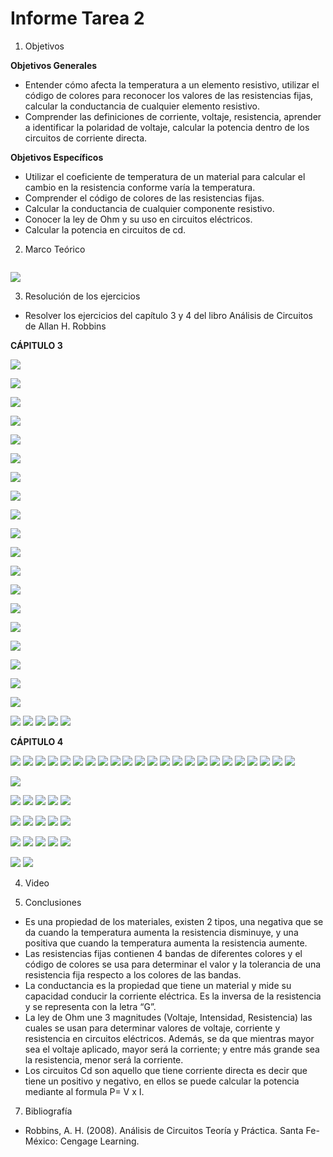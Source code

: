 
# Informe Tarea 2

1. Objetivos

 __Objetivos Generales__

* Entender cómo afecta la temperatura a un elemento resistivo, utilizar el código de colores para reconocer los valores de las resistencias fijas, calcular la conductancia de cualquier elemento resistivo.
*  Comprender las definiciones de corriente, voltaje, resistencia, aprender a identificar la polaridad de voltaje, calcular la potencia dentro de los circuitos de corriente directa.

__Objetivos Específicos__

* Utilizar el coeficiente de temperatura de un material para calcular el cambio en la resistencia conforme varía la temperatura.
* Comprender el código de colores de las resistencias fijas. 
* Calcular la conductancia de cualquier componente resistivo.
* Conocer la ley de Ohm y su uso en circuitos eléctricos.
* Calcular la potencia en circuitos de cd.

2. Marco Teórico

![]()

![](https://github.com/ItzAdoc/Imagenes_D2/blob/main/Marco_Cap_4.PNG)


3. Resolución de los ejercicios
* Resolver los ejercicios del capítulo 3 y 4 del libro Análisis de Circuitos de Allan H. Robbins

__CÁPITULO 3__

![](https://github.com/ItzAdoc/Imagenes_D2/blob/main/Ej1.jpg)

![](https://github.com/ItzAdoc/Imagenes_D2/blob/main/Ej3.jpg)

![](https://github.com/ItzAdoc/Imagenes_D2/blob/main/Ej5.jpg)

![](https://github.com/ItzAdoc/Imagenes_D2/blob/main/Ej7.jpg)

![](https://github.com/ItzAdoc/Imagenes_D2/blob/main/Ej9.jpg)

![](https://github.com/ItzAdoc/Imagenes_D2/blob/main/Ej11.jpg)

![](https://github.com/ItzAdoc/Imagenes_D2/blob/main/Ej11.1.jpg)

![](https://github.com/ItzAdoc/Imagenes_D2/blob/main/Ej13-15.jpg)

![](https://github.com/ItzAdoc/Imagenes_D2/blob/main/Ej17.jpg)

![](https://github.com/ItzAdoc/Imagenes_D2/blob/main/Ej19.jpg)

![](https://github.com/ItzAdoc/Imagenes_D2/blob/main/Ej19.1.jpg)

![](https://github.com/ItzAdoc/Imagenes_D2/blob/main/Ej21.jpg)

![](https://github.com/ItzAdoc/Imagenes_D2/blob/main/Ej23.jpg)

![](https://github.com/ItzAdoc/Imagenes_D2/blob/main/Ej25.jpg)

![](https://github.com/ItzAdoc/Imagenes_D2/blob/main/Ej25.1.jpg)

![](https://github.com/ItzAdoc/Imagenes_D2/blob/main/Ej27.jpg)

![](https://github.com/ItzAdoc/Imagenes_D2/blob/main/Ej29-31.jpg)

![](https://github.com/ItzAdoc/Imagenes_D2/blob/main/Ej33.jpg)

![](https://github.com/ItzAdoc/Imagenes_D2/blob/main/Ej35-39.jpg)

![](https://github.com/ItzAdoc/Imagenes_D2/blob/main/41.PNG)
![](https://github.com/ItzAdoc/Imagenes_D2/blob/main/43.1.PNG)
![](https://github.com/ItzAdoc/Imagenes_D2/blob/main/43.2.PNG)
![](https://github.com/ItzAdoc/Imagenes_D2/blob/main/45.PNG)
![](https://github.com/ItzAdoc/Imagenes_D2/blob/main/45.1.PNG)


__CÁPITULO 4__

![](https://github.com/ItzAdoc/Imagenes_D2/blob/main/1.PNG)
![](https://github.com/ItzAdoc/Imagenes_D2/blob/main/1.1.PNG)
![](https://github.com/ItzAdoc/Imagenes_D2/blob/main/1.3.PNG)
![](https://github.com/ItzAdoc/Imagenes_D2/blob/main/1.4.PNG)
![](https://github.com/ItzAdoc/Imagenes_D2/blob/main/1.5.PNG)
![](https://github.com/ItzAdoc/Imagenes_D2/blob/main/3.PNG)
![](https://github.com/ItzAdoc/Imagenes_D2/blob/main/3.1.PNG)
![](https://github.com/ItzAdoc/Imagenes_D2/blob/main/3.2.PNG)
![](https://github.com/ItzAdoc/Imagenes_D2/blob/main/5.PNG)
![](https://github.com/ItzAdoc/Imagenes_D2/blob/main/7.PNG)
![](https://github.com/ItzAdoc/Imagenes_D2/blob/main/9.PNG)
![](https://github.com/ItzAdoc/Imagenes_D2/blob/main/11.PNG)
![](https://github.com/ItzAdoc/Imagenes_D2/blob/main/13.PNG)
![](https://github.com/ItzAdoc/Imagenes_D2/blob/main/15A.PNG)
![](https://github.com/ItzAdoc/Imagenes_D2/blob/main/15A.1.PNG)
![](https://github.com/ItzAdoc/Imagenes_D2/blob/main/15A.2.PNG)
![](https://github.com/ItzAdoc/Imagenes_D2/blob/main/17.PNG)
![](https://github.com/ItzAdoc/Imagenes_D2/blob/main/17.1.PNG)
![](https://github.com/ItzAdoc/Imagenes_D2/blob/main/19.PNG)
![](https://github.com/ItzAdoc/Imagenes_D2/blob/main/21.PNG)
![](https://github.com/ItzAdoc/Imagenes_D2/blob/main/23.PNG)
![](https://github.com/ItzAdoc/Imagenes_D2/blob/main/23.1.PNG)
![](https://github.com/ItzAdoc/Imagenes_D2/blob/main/25.PNG)

![](https://github.com/ItzAdoc/Imagenes_D2/blob/main/25%20Imagenes.png)

![](https://github.com/ItzAdoc/Imagenes_D2/blob/main/25.1.PNG)
![](https://github.com/ItzAdoc/Imagenes_D2/blob/main/27.PNG)
![](https://github.com/ItzAdoc/Imagenes_D2/blob/main/29.PNG)
![](https://github.com/ItzAdoc/Imagenes_D2/blob/main/31.PNG)
![](https://github.com/ItzAdoc/Imagenes_D2/blob/main/33.PNG)

![](https://github.com/ItzAdoc/Imagenes_D2/blob/main/35-39.PNG)
![](https://github.com/ItzAdoc/Imagenes_D2/blob/main/41A.PNG)
![](https://github.com/ItzAdoc/Imagenes_D2/blob/main/43.PNG)
![](https://github.com/ItzAdoc/Imagenes_D2/blob/main/45.PNG)
![](https://github.com/ItzAdoc/Imagenes_D2/blob/main/47.PNG)

![](https://github.com/ItzAdoc/Imagenes_D2/blob/main/49.PNG)
![](https://github.com/ItzAdoc/Imagenes_D2/blob/main/51.PNG)
![](https://github.com/ItzAdoc/Imagenes_D2/blob/main/53-57.PNG)
![](https://github.com/ItzAdoc/Imagenes_D2/blob/main/59.PNG)
![](https://github.com/ItzAdoc/Imagenes_D2/blob/main/61.PNG)

![](https://github.com/ItzAdoc/Imagenes_D2/blob/main/63-65.PNG)
![](https://github.com/ItzAdoc/Imagenes_D2/blob/main/67.PNG)

4. Video


5. Conclusiones 

* Es una propiedad de los materiales, existen 2 tipos, una negativa que se da cuando la temperatura aumenta la resistencia disminuye, y una positiva que cuando la temperatura aumenta la resistencia aumente.   
* Las resistencias fijas contienen 4 bandas de diferentes colores y el código de colores se usa para determinar el valor y la tolerancia de una resistencia fija respecto a los colores de las bandas. 
* La conductancia es la propiedad que tiene un material y mide su capacidad conducir la corriente eléctrica. Es la inversa de la resistencia y se representa con la letra “G”. 
* La ley de Ohm une 3 magnitudes (Voltaje, Intensidad, Resistencia) las cuales se usan para determinar valores de voltaje, corriente y resistencia en circuitos eléctricos. Además, se da que mientras mayor sea el voltaje aplicado, mayor será la corriente; y entre más grande sea la resistencia, menor será la corriente.
* Los circuitos Cd son aquello que tiene corriente directa es decir que tiene un positivo y negativo, en ellos se puede calcular la potencia mediante al formula P= V x I.

7. Bibliografía
* Robbins, A. H. (2008). Análisis de Circuitos Teoría y Práctica. Santa Fe-México: Cengage Learning. 
